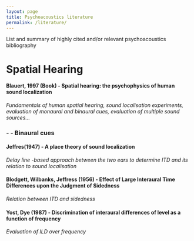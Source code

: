 ```yaml
---
layout: page
title: Psychoacoustics literature
permalink: /literature/
---
```


List and summary of highly cited and/or relevant psychoacoustics bibliography

# Spatial Hearing
#### Blauert, 1997 (Book) - Spatial hearing: the psychophysics of human sound localization
_Fundamentals of human spatial hearing, sound localisation experiments, evaluation of monaural and binaural cues, evaluation of multiple sound sources..._
### - - Binaural cues
#### Jeffres(1947) - A place theory of sound localization
_Delay line -based approach between the two ears to determine ITD and its relation to sound localisation_
#### Blodgett, Wilbanks, Jeffress (1956) - Effect of Large Interaural Time Differences upon the Judgment of Sidedness
_Relation between ITD and sidedness_
#### Yost, Dye (1987) - Discrimination of interaural differences of level as a function of frequency
_Evaluation of ILD over frequency_
